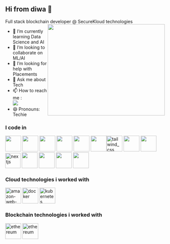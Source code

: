 ## Hi from diwa 👋

Full stack blockchain developer @ SecureKloud technologies
<img align="right" width="370" height="290" src="https://i.pinimg.com/originals/47/f0/34/47f0342cec72b800463bf003eac1257e.gif">                             
- 🌱 I’m currently learning Data Science and AI
- 👯 I’m looking to collaborate on ML/AI
- 🤔 I’m looking for help with Placements
- 💬 Ask me about Tech
- 📫 How to reach me :
<br />  [<img src="https://img.shields.io/badge/LinkedIn-0077B5?style=for-the-badge&logo=linkedin&logoColor=white" />](https://www.linkedin.com/in/diwakar-navabalan/)
- 😄 Pronouns: Techie

### I code in
<img height="50" width="50" src="https://img.icons8.com/color/48/000000/python.png" /> <img height="50" width="50" src="https://img.icons8.com/color/48/000000/c-programming.png" /> <img height="50" width="50" src="https://img.icons8.com/color/48/000000/c-plus-plus-logo.png" /> <img height="50" width="50" src="https://img.icons8.com/color/48/000000/html-5.png" /> <img height="50" width="50" src="https://img.icons8.com/color/48/000000/css3.png" /> <img height="50" width="50" src="https://img.icons8.com/color/48/000000/bootstrap.png" /><img width="50" height="50" src="https://img.icons8.com/color/48/tailwind_css.png" alt="tailwind_css"/>
<img height="50" width="50" src="https://img.icons8.com/color/48/000000/javascript.png"/> <img height="50" width="50" src="https://img.icons8.com/color/48/000000/react-native.png"/><img width="48" height="48" src="https://img.icons8.com/color/48/nextjs.png" alt="nextjs"/> <img height="50" width="50" src="https://img.icons8.com/color/48/000000/google-firebase-console.png"/> <img height="50" width="50" src="https://img.icons8.com/color/48/000000/mysql-logo.png"/> <img height="50" width="50" src="https://img.icons8.com/color/48/000000/mongodb.png"/> <img height="50" width="50" src="https://img.icons8.com/color/48/000000/nodejs.png"/> 

### Cloud technologies i worked with
<img width="50" height="50" src="https://img.icons8.com/color/48/amazon-web-services.png" alt="amazon-web-services"/> <img width="50" height="50" src="https://img.icons8.com/fluency/48/docker.png" alt="docker"/> <img width="50" height="50" src="https://img.icons8.com/color/48/kubernetes.png" alt="kubernetes"/>

### Blockchain technologies i worked with
<img width="50" height="50" src="https://img.icons8.com/color/48/ethereum.png" alt="ethereum"/>
<img width="50" height="50" src="https://encrypted-tbn0.gstatic.com/images?q=tbn:ANd9GcSOuCLRU55P-obXZsnbW3_toaZhl_7d9-Ni9kzD-IpEiVtZTX0u88z1S_0gVFyFj_AhJkw&usqp=CAU" alt="ethereum"/>


